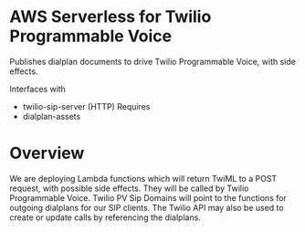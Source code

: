 # AWS Serverless for Twilio Programmable Voice

Publishes dialplan documents to drive Twilio Programmable Voice, with side effects.

Interfaces with
- twilio-sip-server (HTTP)
Requires
- dialplan-assets

# Overview

We are deploying Lambda functions which will return TwiML to a POST request, with possible side effects. They will be called by Twilio Programmable Voice. Twilio PV Sip Domains will point to the functions for outgoing dialplans for our SIP clients. The Twilio API may also be used to create or update calls by referencing the dialplans.
